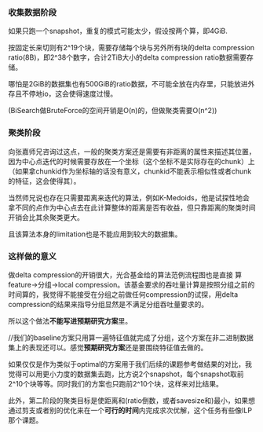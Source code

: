   

### 收集数据阶段

如果只跑一个snapshot，重复的模式可能太少，假设按两个算，即4GiB.

按固定长来切则有2^19个块，需要存储每个块与另外所有块的delta compression ratio(8B)，即2^38个数字，合计2TiB大小的delta compression ratio数据需要存储。

哪怕是2GiB的数据集也有500GiB的ratio数据，不可能全放在内存里，只能放进外存且不停地io，这会使得速度过慢。

(BiSearch做BruteForce的空间开销是O(n)的，但做聚类需要O(n^2))

### 聚类阶段

向张嘉师兄咨询过这点，一般的聚类方案还是需要有非距离的属性来描述其位置，因为中心点迭代的时候需要存放在一个坐标（这个坐标不是实际存在的chunk）上（如果拿chunkid作为坐标轴的话没有意义，chunkid不能表示相似性或者chunk的特征，这会使得其）。

当然师兄说也存在只需要距离来迭代的算法，例如K-Medoids，他是试探性地会拿不同的点作为中心点去在此计算整体的距离是否有收益，但只靠距离的聚类时间开销会比其余聚类更大。

且该算法本身的limitation也是不能应用到较大的数据集。

### 这样做的意义

做delta compression的开销很大，光合基金给的算法范例流程图也是直接 算feature→分组→local compression。该基金要求的吞吐量计算是按照分组之前的时间算的，我觉得不能接受在分组之前做任何compression的试探，用delta compression的结果来指导分组显然是不满足分组吞吐量要求的。

所以这个做法**不能写进预期研究方案**里。

//我们的baseline方案只用算一遍特征值就完成了分组，这个方案在非二进制数据集上的表现还可以。感觉**预期研究方案**还是要围绕特征值去做的。

如果仅仅是作为类似于optimal的方案用于我们后续的课题参考做结果的对比，我觉得可以用更小力度的数据集去跑，比方说2个snapshot，每个snapshot取前2^10个块等等。同时我们的方案也只跑前2^10个块，这样来对比结果。

此外，第二阶段的聚类目标是使距离和(ratio倒数，或者savesize和)最小，如果想通过剪支或者别的优化来在一个**可行的时间**内完成求次优解，这个任务有些像ILP那个课题。